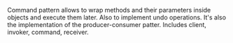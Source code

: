 Command pattern allows to wrap methods and their parameters inside objects and execute them later. 
Also to implement undo operations. It's also the implementation of the producer-consumer patter.
Includes client, invoker, command, receiver.
